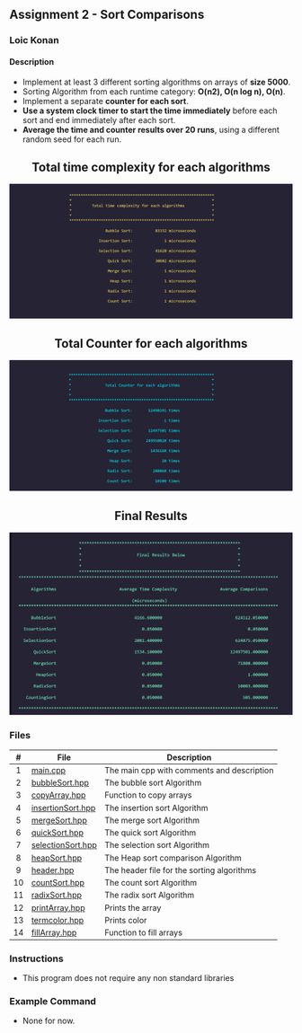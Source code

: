 ## Assignment 2 - Sort Comparisons

### Loic Konan

#### Description

- Implement at least 3 different sorting algorithms on arrays of **size 5000**. 
- Sorting Algorithm from each runtime category: **O(n2), O(n log n), O(n)**.
- Implement a separate **counter for each sort**.
- **Use a system clock timer to start the time immediately** before each sort and end immediately after each sort.
- **Average the time and counter results over 20 runs**, using a different random seed for each run.

<h2 align="center"> Total time complexity for each algorithms </h2>
<img src = "complexity.png">

<h2 align="center"> Total Counter for each algorithms </h2>
<img src = "counter.png">

<h2 align="center"> Final Results  </h2>
<img src = "result.png">

### Files

|   #   | File                                   | Description                                |
| :---: | -------------------------------------- | ------------------------------------------ |
|   1   | [main.cpp](main.cpp)                   | The main cpp with comments and description |
|   2   | [bubbleSort.hpp](bubbleSort.hpp)       | The bubble sort Algorithm                  |
|   3   | [copyArray.hpp](copyArray.hpp)         | Function to copy arrays                    |
|   4   | [insertionSort.hpp](insertionSort.hpp) | The insertion sort Algorithm               |
|   5   | [mergeSort.hpp](mergeSort.hpp)         | The merge sort Algorithm                   |
|   6   | [quickSort.hpp](quickSort.hpp)         | The quick sort Algorithm                   |
|   7   | [selectionSort.hpp](selectionSort.hpp) | The selection sort Algorithm               |
|   8   | [heapSort.hpp](heapSort.hpp)           | The Heap sort comparison Algorithm         |
|   9   | [header.hpp](header.hpp)               | The header file for the sorting algorithms |
|  10   | [countSort.hpp](countSort.hpp)         | The count sort Algorithm                   |
|  11   | [radixSort.hpp](radixSort.hpp)         | The radix sort Algorithm                   |
|  12   | [printArray.hpp](printArray.hpp)       | Prints the array                           |
|  13   | [termcolor.hpp](termcolor.hpp)         | Prints color                               |
|  14   | [fillArray.hpp](fillArray.hpp)         | Function to fill arrays                    |



### Instructions

- This program does not require any non standard libraries

### Example Command

- None for now.

